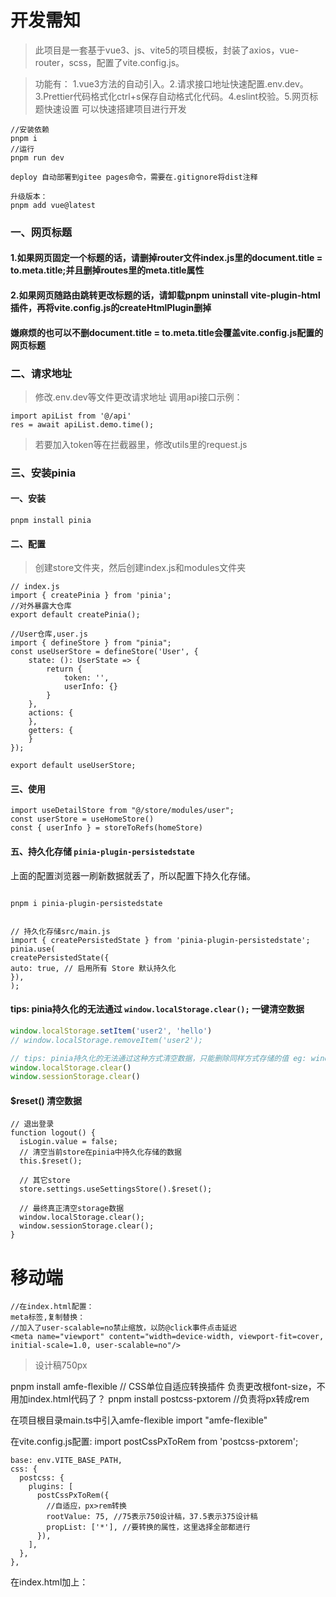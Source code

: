 # 开发需知

> 此项目是一套基于vue3、js、vite5的项目模板，封装了axios，vue-router，scss，配置了vite.config.js。

> 功能有：
> 1.vue3方法的自动引入。2.请求接口地址快速配置.env.dev。3.Prettier代码格式化ctrl+s保存自动格式化代码。4.eslint校验。5.网页标题快速设置
> 可以快速搭建项目进行开发

```
//安装依赖
pnpm i
//运行
pnpm run dev

deploy 自动部署到gitee pages命令，需要在.gitignore将dist注释

升级版本：
pnpm add vue@latest
```

### 一、网页标题

#### 1.如果网页固定一个标题的话，请删掉router文件index.js里的document.title = to.meta.title;并且删掉routes里的meta.title属性

#### 2.如果网页随路由跳转更改标题的话，请卸载pnpm uninstall vite-plugin-html插件，再将vite.config.js的createHtmlPlugin删掉

#### 嫌麻烦的也可以不删document.title = to.meta.title会覆盖vite.config.js配置的网页标题

### 二、请求地址

> 修改.env.dev等文件更改请求地址
> 调用api接口示例：

```
import apiList from '@/api'
res = await apiList.demo.time();
```

> 若要加入token等在拦截器里，修改utils里的request.js

### 三、安装pinia

#### 一、安装

```shell
pnpm install pinia
```

#### 二、配置

> 创建store文件夹，然后创建index.js和modules文件夹

```
// index.js
import { createPinia } from 'pinia';
//对外暴露大仓库
export default createPinia();
```

```
//User仓库,user.js
import { defineStore } from "pinia";
const useUserStore = defineStore('User', {
    state: (): UserState => {
        return {
            token: '',
            userInfo: {}
        }
    },
    actions: {
    },
    getters: {
    }
});

export default useUserStore;
```

#### 三、使用

```
import useDetailStore from "@/store/modules/user";
const userStore = useHomeStore()
const { userInfo } = storeToRefs(homeStore)
```

#### 五、持久化存储 `pinia-plugin-persistedstate`

上面的配置浏览器一刷新数据就丢了，所以配置下持久化存储。

```

pnpm i pinia-plugin-persistedstate

```

```

// 持久化存储src/main.js
import { createPersistedState } from 'pinia-plugin-persistedstate';
pinia.use(
createPersistedState({
auto: true, // 启用所有 Store 默认持久化
}),
);

```

#### tips: pinia持久化的无法通过 `window.localStorage.clear();` 一键清空数据

```js
window.localStorage.setItem('user2', 'hello')
// window.localStorage.removeItem('user2');

// tips: pinia持久化的无法通过这种方式清空数据，只能删除同样方式存储的值 eg: window.localStorage.setItem('user2', 'hello');
window.localStorage.clear()
window.sessionStorage.clear()
```

#### $reset() 清空数据

```
// 退出登录
function logout() {
  isLogin.value = false;
  // 清空当前store在pinia中持久化存储的数据
  this.$reset();

  // 其它store
  store.settings.useSettingsStore().$reset();

  // 最终真正清空storage数据
  window.localStorage.clear();
  window.sessionStorage.clear();
}
```

# 移动端

```
//在index.html配置：
meta标签,复制替换：
//加入了user-scalable=no禁止缩放，以防@click事件点击延迟
<meta name="viewport" content="width=device-width, viewport-fit=cover, initial-scale=1.0, user-scalable=no"/>

```

> 设计稿750px

pnpm install amfe-flexible // CSS单位自适应转换插件 负责更改根font-size，不用加index.html代码了？
pnpm install postcss-pxtorem //负责将px转成rem

在项目根目录main.ts中引入amfe-flexible
import "amfe-flexible"

在vite.config.js配置:
import postCssPxToRem from 'postcss-pxtorem';

    base: env.VITE_BASE_PATH,
    css: {
      postcss: {
        plugins: [
          postCssPxToRem({
            //自适应，px>rem转换
            rootValue: 75, //75表示750设计稿，37.5表示375设计稿
            propList: ['*'], //要转换的属性，这里选择全部都进行
          }),
        ],
      },
    },

在index.html加上：

<script>
  function resize() { const e = document.documentElement, i = e.clientWidth; window.viewRate = i / 750, e.style.fontSize = 75 * window.viewRate + "px" } window.onresize = resize, resize()
</script>
